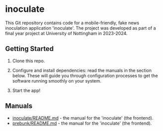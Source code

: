 # inoculate

This Git repository contains code for a mobile-friendly, fake news inoculation application 'inoculate'. The project was developed as part of a final year project at University of Nottingham in 2023-2024.

## Getting Started

1. Clone this repo.

2. Configure and install dependencies: read the manuals in the section below. These will guide you through configuration processes to get the software running smoothly on your system. 

3. Start the app!

## Manuals

* [inoculate/README.md](./inoculate/README.md) - the manual for the 'inoculate' (the frontend).
* [prebunk/README.md](./prebunk/README.md) - the manual for the 'inoculate' (the frontend).

